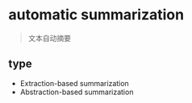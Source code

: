 # automatic summarization

> 文本自动摘要

## type

* Extraction-based summarization
* Abstraction-based summarization

